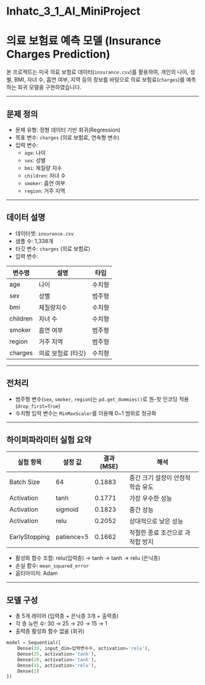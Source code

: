 # Inhatc_3_1_AI_MiniProject
# 의료 보험료 예측 모델 (Insurance Charges Prediction)

본 프로젝트는 미국 의료 보험료 데이터(`insurance.csv`)를 활용하여, 개인의 나이, 성별, BMI, 자녀 수, 흡연 여부, 지역 등의 정보를 바탕으로 의료 보험료(`charges`)를 예측하는 회귀 모델을 구현하였습니다.

---

## 문제 정의

- 문제 유형: 정형 데이터 기반 회귀(Regression)
- 목표 변수: `charges` (의료 보험료, 연속형 변수)
- 입력 변수:
  - `age`: 나이
  - `sex`: 성별
  - `bmi`: 체질량 지수
  - `children`: 자녀 수
  - `smoker`: 흡연 여부
  - `region`: 거주 지역

---

## 데이터 설명

- 데이터셋: `insurance.csv`
- 샘플 수: 1,338개
- 타깃 변수: `charges` (의료 보험료)
- 입력 변수:

| 변수명   | 설명               | 타입     |
|----------|--------------------|----------|
| age      | 나이               | 수치형   |
| sex      | 성별               | 범주형   |
| bmi      | 체질량지수         | 수치형   |
| children | 자녀 수            | 수치형   |
| smoker   | 흡연 여부          | 범주형   |
| region   | 거주 지역          | 범주형   |
| charges  | 의료 보험료 (타깃) | 수치형   |

---

## 전처리

- 범주형 변수(`sex`, `smoker`, `region`)는 `pd.get_dummies()`로 원-핫 인코딩 적용 (`drop_first=True`)
- 수치형 입력 변수는 `MinMaxScaler`를 이용해 0~1 범위로 정규화

---

## 하이퍼파라미터 실험 요약

| 실험 항목     | 설정 값       | 결과 (MSE)      | 해석                          |
|---------------|----------------|------------------|-------------------------------|
| Batch Size    | 64             | 0.1883           | 중간 크기 설정이 안정적 학습 유도 |
| Activation    | tanh           | 0.1771           | 가장 우수한 성능 |
| Activation    | sigmoid        | 0.1823           | 중간 성능 |
| Activation    | relu           | 0.2052           | 상대적으로 낮은 성능 |
| EarlyStopping | patience=5     | 0.1662           | 적절한 종료 조건으로 과적합 방지 |

- 활성화 함수 조합: relu(입력층) → tanh → tanh → relu (은닉층)
- 손실 함수: `mean_squared_error`
- 옵티마이저: Adam

---

## 모델 구성

- 총 5개 레이어 (입력층 + 은닉층 3개 + 출력층)
- 각 층 뉴런 수: 30 → 25 → 20 → 15 → 1
- 출력층 활성화 함수 없음 (회귀)

```python
model = Sequential([
    Dense(30, input_dim=입력변수수, activation='relu'),
    Dense(25, activation='tanh'),
    Dense(20, activation='tanh'),
    Dense(15, activation='relu'),
    Dense(1)
])
